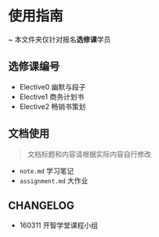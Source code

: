 # 使用指南

~ 本文件夹仅针对报名**选修课**学员

## 选修课编号

- Elective0 幽默与段子
- Elective1 商务计划书
- Elective2 畅销书策划

## 文档使用

> 文档标题和内容请根据实际内容自行修改

- `note.md` 学习笔记
- `assignment.md` 大作业

## CHANGELOG

- 160311 开智学堂课程小组
